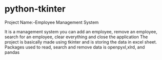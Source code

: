 # python-tkinter
Project Name:-Employee Management System

It is a management system you can add an employee, remove an employee, search for an employee, clear everything and close the application
The project is basically made using tkinter and is storing the data in excel sheet.
Packages used to read, search and remove data is openpyxl,xlrd, and pandas
